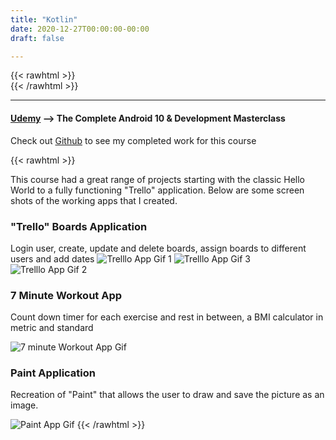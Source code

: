 ```yaml
---
title: "Kotlin"
date: 2020-12-27T00:00:00-00:00
draft: false

---
```

{{< rawhtml >}}
<br />
{{< /rawhtml >}}

***

#### [Udemy](https://www.udemy.com/course/android-kotlin-developer/) --> The Complete Android 10 & Development Masterclass

Check out [Github](https://github.com/katiewhelan/Kotlin) to see my completed work for this course

{{< rawhtml >}}
<p>This course had a great range of projects starting with the classic Hello World to a fully functioning "Trello" application.  Below are some screen shots of the working apps that I created. </p>
<!-- <p>The biggest challenge for this course was that some of</p> -->
<h3>
<h3>"Trello" Boards Application</h3>
<p>Login user, create, update and delete boards, assign boards to different users and add dates
<img src="/images/kotlin/Trello4.gif" class="gifImage" alt="Trelllo App Gif 1"/>
<img src="/images/kotlin/Trello2.gif" class="gifImage" alt="Trelllo App Gif 3"/>
<img src="/images/kotlin/Trello5.gif" class="gifImage" alt="Trelllo App Gif 2"/>
<h3>7 Minute Workout App </h3>
<p>Count down timer for each exercise and rest in between, a BMI calculator in metric and standard</p>
<img src="/images/kotlin/7Minute.gif" class="centergif" alt="7 minute Workout App Gif"/>
<h3>Paint Application</h3>
<p>Recreation of "Paint" that allows the user to draw and save the picture as an image.</P>
<img src="/images/kotlin/Draw.gif" class="centergif" alt="Paint App Gif"/>
{{< /rawhtml >}}
